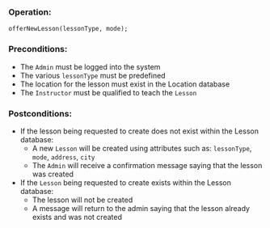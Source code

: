 ### Operation:
`offerNewLesson(lessonType, mode);` 

### Preconditions:
- The `Admin` must be logged into the system
- The various `lessonType` must be predefined
- The location for the lesson must exist in the Location database
- The `Instructor` must be qualified to teach the `Lesson`
### Postconditions:
- If the lesson being requested to create does not exist within the Lesson database:
  - A new `Lesson` will be created using attributes such as: `lessonType`, `mode`, `address`, `city`
  - The `Admin` will receive a confirmation message saying that the lesson was created
- If the `Lesson` being requested to create exists within the Lesson database:
  - The lesson will not be created
  - A message will return to the admin saying that the lesson already exists and was not created

